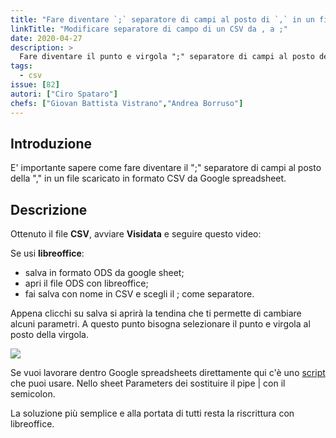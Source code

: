 ```yaml
---
title: "Fare diventare `;` separatore di campi al posto di `,` in un file scaricato come formato CSV da Google Spreadsheet"
linkTitle: "Modificare separatore di campo di un CSV da , a ;"
date: 2020-04-27
description: >
  Fare diventare il punto e virgola ";" separatore di campi al posto della virgola "," in un file scaricato come formato CSV da Google Spreadsheet
tags:
  - csv
issue: [82]
autori: ["Ciro Spataro"]
chefs: ["Giovan Battista Vistrano","Andrea Borruso"]
---
```



## Introduzione

E' importante sapere come fare diventare il ";" separatore di campi al posto della "," in un file scaricato in formato CSV da Google spreadsheet.

## Descrizione

Ottenuto il file **CSV**, avviare **Visidata** e seguire questo video:

Se usi **libreoffice**:
- salva in formato ODS da google sheet;
- apri il file ODS con libreoffice;
- fai salva con nome in CSV e scegli il ; come separatore.

Appena clicchi su salva si aprirà la tendina che ti permette di cambiare alcuni parametri. A questo punto bisogna selezionare il punto e virgola al posto della virgola.

![](https://user-images.githubusercontent.com/30607/62115840-6550d180-b2b9-11e9-8df5-cc8e67849972.png)

Se vuoi lavorare dentro Google spreadsheets direttamente qui c'è uno [script](https://stackoverflow.com/questions/49248498/how-can-i-export-to-csv-with-pipe-delimiter) che puoi usare. Nello sheet Parameters dei sostituire il pipe | con il semicolon.

La soluzione più semplice e alla portata di tutti resta la riscrittura con libreoffice.

